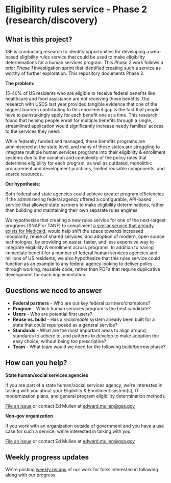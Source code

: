 # Eligibility rules service - Phase 2 (research/discovery)

## What is this project?

18F is conducting research to identify opportunities for developing a web-based eligibility rules service that could be used to make eligibility determinations for a human services program. This _Phase 2_ work follows a prior _Phase 1_ investigation sprint that identified creating such a service as worthy of further exploration. This repository documents Phase 2.

**The problem:**

15-40% of US residents who are eligible to receive federal benefits like healthcare and food assistance are not receiving those benefits. Our research with USDS last year provided tangible evidence that one of the biggest barriers contributing to this enrollment gap is the fact that people have to painstakingly apply for each benefit one at a time. This research found that helping people enroll for multiple benefits through a single, streamlined application would significantly increase needy families’ access to the services they need. 

While federally funded and managed, these benefits programs are administered at the state level, and many of these states are struggling to integrate multiple human services programs into their eligibility & enrollment systems due to the variation and complexity of the policy rules that determine eligibility for each program, as well as outdated, monolithic procurement and development practices, limited reusable components, and scarce resources. 

**Our hypothesis:** 

Both federal and state agencies could achieve greater program efficiencies if the administering federal agency offered a configurable, API-based service that allowed state partners to make eligibility determinations, rather than building and maintaining their own separate rules engines.

We hypothesize that creating a new rules service for one of the next-largest programs (SNAP or TANF) to compliment [a similar service that already exists for Medicaid](https://www.medicaideligibilityapi.org/#/application), would help shift the space towards increased modularity, reuse of shared services, and adoption of modern, open source technologies, by providing an easier, faster, and less expensive way to integrate eligibility & enrollment across programs. In addition to having immediate benefit for a number of federal human services agencies and millions of US residents, we also hypothesize that this rules service could function as an example to any federal agency looking to deliver policy through working, reusable code, rather than PDFs that require duplicative development for each implementation.

## Questions we need to answer

- **Federal partners** - Who are our key federal partners/champions?
- **Program** - Which human services program is the best candidate?
- **Users** - Who are potential first users?
- **Reuse vs. build** - Has a _reclaimable_ system already been built for a state that could repurposed as a general service?
- **Standards** - What are the most important areas to align around, standards to adhere to, and patterns to develop to make adoption the easy choice, without being too prescriptive?
- **Team** - What team would we need for the following build/borrow phase?

## How can you help?

**State human/social services agencies**

If you are part of a state human/social services agency, we're interested in talking with you about your Eligibility & Enrollment system(s), IT modernization plans, and general program eligibility determination methods.

[File an issue](https://github.com/18F/eligibility-rules-service-exemplar-research/issues) or contact Ed Mullen at edward.mullen@gsa.gov

**Non-gov organization**

If you work with an organization outside of government and you have a use case for such a service, we're interested in talking with you.

[File an issue](https://github.com/18F/eligibility-rules-service-exemplar-research/issues) or contact Ed Mullen at edward.mullen@gsa.gov

## Weekly progress updates

We're posting [weekly recaps](https://github.com/18F/eligibility-rules-service-exemplar-research/wiki/Shipping-reports) of our work for folks interested in following along with our progress.
